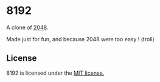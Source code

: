 # 8192
A clone of [2048](http://gabrielecirulli.github.io/2048/).

Made just for fun, and because 2048 were too easy ! (troll)

## License
8192 is licensed under the [MIT license.](https://github.com/ypierru/8192/master/LICENSE.txt)